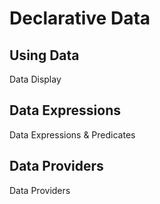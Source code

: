 # Declarative Data

## Using Data
  
<x-link href="/use-data/display" 
  custom="button" anchor-class="btn btn-info text-white " >
  Data Display
</x-link>

## Data Expressions
  
<x-link href="/use-data/expressions" 
  custom="button" anchor-class="btn btn-info text-white " >
  Data Expressions & Predicates
</x-link>


## Data Providers

<x-link href="/use-data/providers"
  custom="button" anchor-class="btn btn-info text-white ">
  Data Providers
</x-link>

